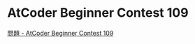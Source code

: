 AtCoder Beginner Contest 109
===

[問題 - AtCoder Beginner Contest 109](https://atcoder.jp/contests/abc109/tasks)
